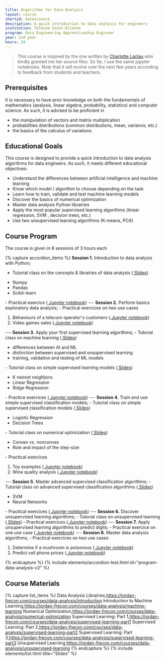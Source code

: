 ```yaml
---
title: Algorithms for Data Analysis
layout: course
shortid: datascience
description: A quick introduction to data analysis for engineers
institution: Télécom Saint-Etienne
program: Data Engineering Apprenticeship Engineer
year: 2nd year
hours: 24
---
```



> This course is inspired by the one written by [Charlotte Laclau](https://laclauc.github.io/index.html) who kindly granted me her source files. So far, I use the same jupyter notebooks. Note that it will evolve over the next few years according to feedback from students and teachers.

## <i class="fas fa-exclamation-triangle"></i> Prerequisites

It is necessary to have prior knowledge on both the fundamentals of mathematics (analysis, linear algebra, probability, statistics) and computer science. As such, it is advised to be proficient in
- the manipulation of vectors and matrix multiplication
- probabilities distributions (common distributions, mean, variance, etc.)
- the basics of the calculus of variations


## <i class="fas fa-bookmark"></i> Educational Goals

This course is designed to provide a quick introduction to data analysis algorithms for data engineers. As such, it meets different educational objectives:
- Understand the differences between artificial intelligence and machine learning
- Know which model / algorithm to choose depending on the task
- Learn how to train, validate and test machine learning models
- Discover the basics of numerical optimization
- Master data analysis Python librairies
- Apply the most popular supervised learning algorithms (linear regression, SVM , decision trees, etc.)
- Use two unsupervised learning algorithms (K-means, PCA)

## <i class="fas fa-book"></i> Course Program

The course is given in 8 sessions of 3 hours each

{% capture accordion_items %}
<b>Session 1.</b> Introduction to data analysis with Python;
- Tutorial class on the concepts & librairies of data analysis (<a href="https://jordan-frecon.com/courses/data-analysis/introduction"><i class="fas fa-chalkboard"></i> Slides</a>)
<ul><li>Numpy</li><li>Pandas</li><li>Scikit-learn</li></ul>
- Practical exercice (<a href="https://jordan-frecon.com/jupyterlite/retro/notebooks/?path=data-analysis/session-1/session-1.ipynb"><i class="fab fa-python"></i> Jupyter notebook</a>)
---
<b>Session 2.</b> Perform basics exploratory data analysis;
- Practical exercices on two use cases
<ol><li>Behaviours of a telecom operator's customers (<a href="https://jordan-frecon.com/jupyterlite/retro/notebooks/?path=data-analysis/use-cases-DA-1/1-telecom-client.ipynb"><i class="fab fa-python"></i> Jupyter notebook</a>)</li><li>Video games sales (<a href="https://jordan-frecon.com/jupyterlite/retro/notebooks/?path=data-analysis/use-cases-DA-1/2-video-games-sales.ipynb"><i class="fab fa-python"></i> Jupyter notebook</a>)</li></ol>---
<b>Session 3.</b> Apply your first supervised learning algorithms;
- Tutorial class on machine learning (<a href="https://jordan-frecon.com/courses/data-analysis/machine-learning"><i class="fas fa-chalkboard"></i> Slides</a>)
<ul><li>differences between AI and ML</li><li>distinction between supervised and unsupervised learning</li><li>training, validation and testing of ML models</li></ul>
- Tutorial class on simple supervised learning models (<a href="https://jordan-frecon.com/courses/data-analysis/supervised-learning-part1"><i class="fas fa-chalkboard"></i> Slides</a>)
<ul><li>K neirest neighbors</li><li>Linear Regression</li><li>Ridge Regression</li></ul>
- Practice exercices (<a href="https://jordan-frecon.com/jupyterlite/retro/notebooks/?path=data-analysis/session-2/session-2.ipynb"><i class="fab fa-python"></i> Jupyter notebook</a>)
---
<b>Session 4.</b> Train and use simple supervised classification models;
- Tutorial class on simple supervised classification models (<a href="https://jordan-frecon.com/courses/data-analysis/supervised-learning-part2"><i class="fas fa-chalkboard"></i> Slides</a>)
<ul><li>Logistic Regression</li><li>Decision Trees</li></ul>
- Tutorial class on numerical optimization (<a href="https://jordan-frecon.com/courses/data-analysis/numerical-optimization"><i class="fas fa-chalkboard"></i> Slides</a>)
<ul><li>Convex vs. nonconvex</li><li>Role and impact of the step-size</li></ul>
- Practical exercices
<ol><li>Toy examples (<a href="https://jordan-frecon.com/jupyterlite/retro/notebooks/?path=data-analysis/session-3/session-3.ipynb"><i class="fab fa-python"></i> Jupyter notebook</a>)</li><li>Wine quality analysis (<a href="https://jordan-frecon.com/jupyterlite/retro/notebooks/?path=data-analysis/use-cases-DA-2/wine-quality.ipynb"><i class="fab fa-python"></i> Jupyter notebook</a>)</li></ol>
---
<b>Session 5.</b> Master advanced supervised classification algorithms;
- Tutorial class on advanced supervised classification algorithms (<a href="https://jordan-frecon.com/courses/data-analysis/supervised-learning-part3"><i class="fas fa-chalkboard"></i> Slides</a>)
<ul><li>SVM</li><li>Neural Networks</li></ul>
- Practical exercices (<a href="https://jordan-frecon.com/jupyterlite/retro/notebooks/?path=data-analysis/session-4/session-4.ipynb"><i class="fab fa-python"></i> Jupyter notebook</a>)
---
<b>Session 6.</b> Discover unsupervised learning algorithms;
- Tutorial class on unsupervised learning (<a href="https://jordan-frecon.com/courses/data-analysis/unsupervised-learning"><i class="fas fa-chalkboard"></i> Slides</a>)
- Practical exercices (<a href="https://jordan-frecon.com/jupyterlite/retro/notebooks/?path=data-analysis/session-5/session-5.ipynb"><i class="fab fa-python"></i> Jupyter notebook</a>)
---
<b>Session 7.</b> Apply unsupervised learning algorithms to predict digits;
- Practical exercice on one use case (<a href="https://jordan-frecon.com/jupyterlite/retro/notebooks/?path=data-analysis/use-cases-DA-3/digits-recognition.ipynb"><i class="fab fa-python"></i> Jupyter notebook</a>)
---
<b>Session 8.</b> Master data analysis algorithms;
- Practical exercices on two use cases
<ol><li>Determine if a mushroom is poisonous (<a href="https://jordan-frecon.com/jupyterlite/retro/notebooks/?path=data-analysis/use-cases-DA-4/1-poisonous-mushrooms.ipynb"><i class="fab fa-python"></i> Jupyter notebook</a>)</li><li>Predict cell phone prices (<a href="https://jordan-frecon.com/jupyterlite/retro/notebooks/?path=data-analysis/use-cases-DA-4/2-phone-prices.ipynb"><i class="fab fa-python"></i> Jupyter notebook</a>)</li></ol>
{% endcapture %}
{% include elements/accordion-test.html id="program-data-analysis-v2" %}

## <i class="fas fa-file-download"></i> Course Materials

{% capture list_items %}
Data Analysis Librairies,https://jordan-frecon.com/courses/data-analysis/introduction
Introduction to Machine Learning,https://jordan-frecon.com/courses/data-analysis/machine-learning
Numerical Optimization,https://jordan-frecon.com/courses/data-analysis/numerical-optimization
Supervised Learning: Part 1,https://jordan-frecon.com/courses/data-analysis/supervised-learning-part1
Supervised Learning: Part 2,https://jordan-frecon.com/courses/data-analysis/supervised-learning-part2
Supervised Learning: Part 3,https://jordan-frecon.com/courses/data-analysis/supervised-learning-part3
Unsupervised Learning,https://jordan-frecon.com/courses/data-analysis/unsupervised-learning
{% endcapture %}
{% include elements/list.html title="Slides" %}



